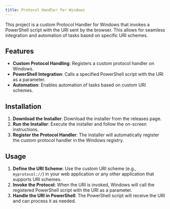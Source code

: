 ```yaml
---
title: Protocol Handler for Windows
---
```


This project is a custom Protocol Handler for Windows that invokes a PowerShell
script with the URI sent by the browser. This allows for seamless integration
and automation of tasks based on specific URI schemes.

## Features

- **Custom Protocol Handling**: Registers a custom protocol handler on Windows.
- **PowerShell Integration**: Calls a specified PowerShell script with the URI
  as a parameter.
- **Automation**: Enables automation of tasks based on custom URI schemes.

## Installation

1. **Download the Installer**: Download the installer from the releases page.
2. **Run the Installer**: Execute the installer and follow the on-screen
   instructions.
3. **Register the Protocol Handler**: The installer will automatically register
   the custom protocol handler in the Windows registry.

## Usage

1. **Define the URI Scheme**: Use the custom URI scheme (e.g., `myprotocol://`)
   in your web application or any other application that supports URI schemes.
2. **Invoke the Protocol**: When the URI is invoked, Windows will call the
   registered PowerShell script with the URI as a parameter.
3. **Handle the URI in PowerShell**: The PowerShell script will receive the URI
   and can process it as needed.
